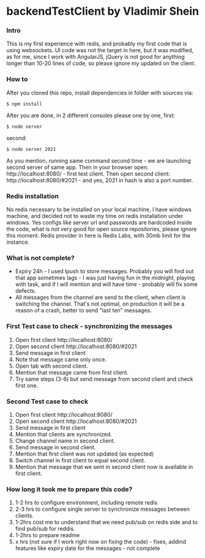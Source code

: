 # backendTestClient by Vladimir Shein
### Intro
This is my first experience with redis, and probably my first code that is using websockets. UI code was not the target in here, but it was modified, as for me, since I work with AngularJS, jQuery is not good for anything longer than 10-20 lines of code, so please ignore my updated on the client.
### How to
After you cloned this repo, install dependencies in folder with sources via:
```
$ npm install
```
After you are done, in 2 different consoles please one by one, first:
```
$ node server
```
second:
```
$ node server 2021
```
As you mention, running same command second time - we are launching second server of same app.
Then in your browser open: http://localhost:8080/ - first test client.
Then open second client: http://localhost:8080/#2021 - and yes, 2021 in hash is also a port number.
### Redis installation
No redis necessary to be installed on your local machine, I have windows machine, and decided not to waste my time on redis installation under windows. Yes configs like server url and passwords are hardcoded inside the code, what is not very good for open source repositories, please ignore this moment. Redis provider in here is Redis Labs, with 30mb limit for the instance.
### What is not complete?
- Expiry 24h - I used lpush to store messages. Probably you will find out that app sometimes lags - I was just having fun in the midnight, playing with task, and if I will mention and will have time - probably will fix some defects.
- All messages from the channel are send to the client, when client is switching the channel. That's not optimal, on production it will be a reason of a crash, better to send "last ten" messages.
### First Test case to check - synchronizing the messages
1. Open first client http://localhost:8080/
2. Open second client http://localhost:8080/#2021
3. Send message in first client
4. Note that message came only once.
5. Open tab with second client.
6. Mention that message came from first client.
7. Try same steps (3-6) but send message from second client and check first one.
### Second Test case to check 
1. Open first client http://localhost:8080/
2. Open second client http://localhost:8080/#2021
3. Send message in first client
4. Mention that clients are synchronized.
5. Change channel name in second client.
6. Send message in second client.
7. Mention that first client was not updated (as expected)
8. Switch channel in first client to equal second client.
9. Mention that message that we sent in second client now is available in first client.

### How long it took me to prepare this code?
1. 1-2 hrs to configure environment, including remote redis
2. 2-3 hrs to configure single server to synchronize messages between clients.
3. 1-2hrs cost me to understand that we need pub/sub on redis side and to find pub/sub for reddis.
4. 1-2hrs to prepare readme
5. x hrs (not sure if I work right now on fixing the code) - fixes, addind features like expiry date for the messages - not complete